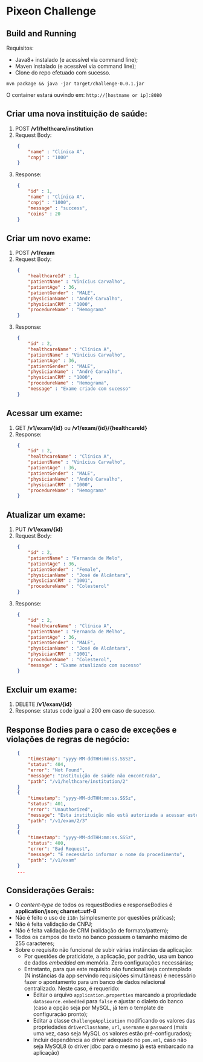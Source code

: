 # Pixeon Challenge

## Build and Running
Requisitos:
-   Java8+ instalado (e acessível via command line);
-   Maven instalado (e acessível via command line);
-   Clone do repo efetuado com sucesso.

`mvn package && java -jar target/challenge-0.0.1.jar`

O container estará ouvindo em: `http://[hostname or ip]:8080`

## Criar uma nova instituição de saúde:
1.  POST **/v1/helthcare/institution**
2.  Request Body:
```json
    {
        "name" : "Clínica A",
        "cnpj" : "1000" 
    }
```
3.  Response:
```json
    {
        "id" : 1,
        "name" : "Clínica A",
        "cnpj" : "1000",
        "message" : "success",
        "coins" : 20
    }
```

## Criar um novo exame:
1.  POST **/v1/exam**
2.  Request Body:
```json
    {
        "healthcareId" : 1,
        "patientName" : "Vinícius Carvalho",
        "patientAge" : 36,
        "patientGender" : "MALE",
        "physicianName" : "André Carvalho",
        "physicianCRM" : "1000",
        "procedureName" : "Hemograma"
    }
```
3. Response:
```json
    {
        "id" : 2,
        "healthcareName" : "Clínica A",
        "patientName" : "Vinícius Carvalho",
        "patientAge" : 36,
        "patientGender" : "MALE",
        "physicianName" : "André Carvalho",
        "physicianCRM" : "1000",
        "procedureName" : "Hemograma",
        "message" : "Exame criado com sucesso"
    }
```
## Acessar um exame:
1.  GET **/v1/exam/{id}** ou **/v1/exam/{id}/{healthcareId}**
2.  Response:
```json
    {
        "id" : 2,
        "healthcareName" : "Clínica A",
        "patientName" : "Vinícius Carvalho",
        "patientAge" : 36,
        "patientGender" : "MALE",
        "physicianName" : "André Carvalho",
        "physicianCRM" : "1000",
        "procedureName" : "Hemograma"
    }
```
## Atualizar um exame:
1.  PUT **/v1/exam/{id}**
2.  Request Body:
```json
    {   
        "id" : 2,
        "patientName" : "Fernanda de Melo",
        "patientAge" : 36,
        "patientGender" : "Female",
        "physicianName" : "José de Alcântara",
        "physicianCRM" : "1001",
        "procedureName" : "Colesterol"
    }
```
3. Response:
```json
    {
        "id" : 2,
        "healthcareName" : "Clínica A",
        "patientName" : "Fernanda de Melho",
        "patientAge" : 36,
        "patientGender" : "MALE",
        "physicianName" : "José de Alcântara",
        "physicianCRM" : "1001",
        "procedureName" : "Colesterol",
        "message" : "Exame atualizado com sucesso"
    }
```
## Excluir um exame:
1.  DELETE **/v1/exam/{id}**
2.  Response: status code igual a 200 em caso de sucesso.

## Response Bodies para o caso de exceções e violações de regras de negócio:
```json
    {
        "timestamp": "yyyy-MM-ddTHH:mm:ss.SSSz",
        "status": 404,
        "error": "Not Found",
        "message": "Instituição de saúde não encontrada",
        "path": "/v1/helthcare/institution/2"
    }
    {
        "timestamp": "yyyy-MM-ddTHH:mm:ss.SSSz",
        "status": 401,
        "error": "Unauthorized",
        "message": "Esta instituição não está autorizada a acessar este exame",
        "path": "/v1/exam/2/3"
    }
    {
        "timestamp": "yyyy-MM-ddTHH:mm:ss.SSSz",
        "status": 400,
        "error": "Bad Request",
        "message": "É necessário informar o nome do procedimento",
        "path": "/v1/exam"
    }
    ...
```

## Considerações Gerais:
-   O *content-type* de todos os requestBodies e responseBodies é **application/json; charset=utf-8**
-   Não é feito o uso de `i18n` (simplesmente por questões práticas);
-   Não é feita validação de CNPJ;
-   Não é feita validação de CRM (validação de formato/pattern);
-   Todos os campos de texto no banco possuem o tamanho máximo de 255 caracteres;
-   Sobre o requisito não funcional de subir várias instâncias da aplicação:
    -   Por questões de praticidate, a aplicação, por padrão, usa um banco de dados *embedded* em memória. Zero configurações necessárias;
    -   Entretanto, para que este requisito não funcional seja contemplado (N instâncias da app servindo requisições simultâneas) é necessário fazer o apontamento para um banco de dados relacional centralizado. Neste caso, é requerido:
        -   Editar o arquivo `application.properties` marcando a propriedade `datasource.embedded` para `false` e ajustar o dialeto do banco (caso a opção seja por MySQL, já tem o template de configuração pronto);
        -   Editar a classe `ChallengeApplication` modificando os valores das propriedades `driverClassName`, `url`, `username` e `password` (mais uma vez, caso seja MySQL os valores estão pré-configurados);
        -   Incluir dependência ao driver adequado no `pom.xml`, caso não seja MySQL8 (o driver jdbc para o mesmo já está embarcado na aplicação)
